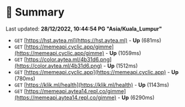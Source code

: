 # 📖 Summary
Last updated: **28/12/2022, 10:44:54 PG "Asia/Kuala_Lumpur"**

- `GET` [https://hst.aytea.ml](https://hst.aytea.ml) - **Up** (681ms)
- `GET` [https://memeapi.cyclic.app/gimme](https://memeapi.cyclic.app/gimme) - **Up** (1059ms)
- `GET` [https://color.aytea.ml/4b31d6.png](https://color.aytea.ml/4b31d6.png) - **Up** (1512ms)
- `GET` [https://memeapi.cyclic.app](https://memeapi.cyclic.app) - **Up** (780ms)
- `GET` [https://klik.ml/health](https://klik.ml/health) - **Up** (1143ms)
- `GET` [https://memeapi.aytea14.repl.co/gimme](https://memeapi.aytea14.repl.co/gimme) - **Up** (6290ms)
